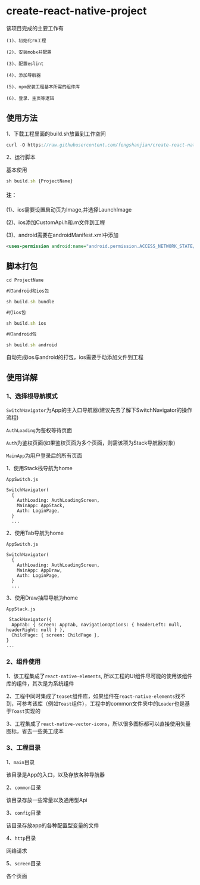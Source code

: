 # create-react-native-project


该项目完成的主要工作有

```
(1)、初始化rn工程

(2)、安装mobx并配置

(3)、配置eslint

(4)、添加导航器

(5)、npm安装工程基本所需的组件库

(6)、登录、主页等逻辑
```

## 使用方法


1、下载工程里面的build.sh放置到工作空间

```js
curl -O https://raw.githubusercontent.com/fengshanjian/create-react-native-project/master/build.sh

```

2、运行脚本


基本使用

```js
sh build.sh {ProjectName}

```

#### 注：

(1)、ios需要设置启动页为Image,并选择LaunchImage

(2)、ios添加CustomApi.h和.m文件到工程

(3)、android需要在androidManifest.xml中添加

```xml
<uses-permission android:name="android.permission.ACCESS_NETWORK_STATE/>
```



## 脚本打包

```js
cd ProjectName

#打android和ios包

sh build.sh bundle  

#打ios包

sh build.sh ios

#打android包

sh build.sh android

```

自动完成ios与android的打包，ios需要手动添加文件到工程

## 使用详解

### 1、选择根导航模式

```SwitchNavigator```为App的主入口导航器(建议先去了解下SwitchNavigator的操作流程)

```AuthLoading```为鉴权等待页面

```Auth```为鉴权页面(如果鉴权页面为多个页面，则需该项为Stack导航器对象)

```MainApp```为用户登录后的所有页面

1、使用Stack栈导航为home

```
AppSwitch.js

SwitchNavigator(
  {
    AuthLoading: AuthLoadingScreen,
    MainApp: AppStack,
    Auth: LoginPage,
  }
  ...
```

2、使用Tab导航为home

```
AppSwitch.js

SwitchNavigator(
  {
    AuthLoading: AuthLoadingScreen,
    MainApp: AppDraw,
    Auth: LoginPage,
  }
  ...
```

3、使用Draw抽屉导航为home

```
AppStack.js

 StackNavigator({
  AppTab: { screen: AppTab, navigationOptions: { headerLeft: null, headerRight: null } },
  ChildPage: { screen: ChildPage },
}
...
```
### 2、组件使用
1、该工程集成了```react-native-elements```, 所以工程的UI组件尽可能的使用该组件库的组件，其次是为系统组件

2、工程中同时集成了```teaset```组件库，如果组件在```react-native-elements```找不到，可参考该库（例如```Toast```组件），工程中的common文件夹中的```Loader```也是基于```Toast```实现的

3、工程集成了```react-native-vector-icons```，所以很多图标都可以直接使用矢量图标，省去一些美工成本

### 3、工程目录
1、```main```目录

   该目录是App的入口，以及存放各种导航器
   
2、```common```目录

   该目录存放一些常量以及通用型Api
    
3、```config```目录

   该目录存放app的各种配置型变量的文件
   
4、```http```目录
   
   网络请求
   
5、```screen```目录

   各个页面
   
